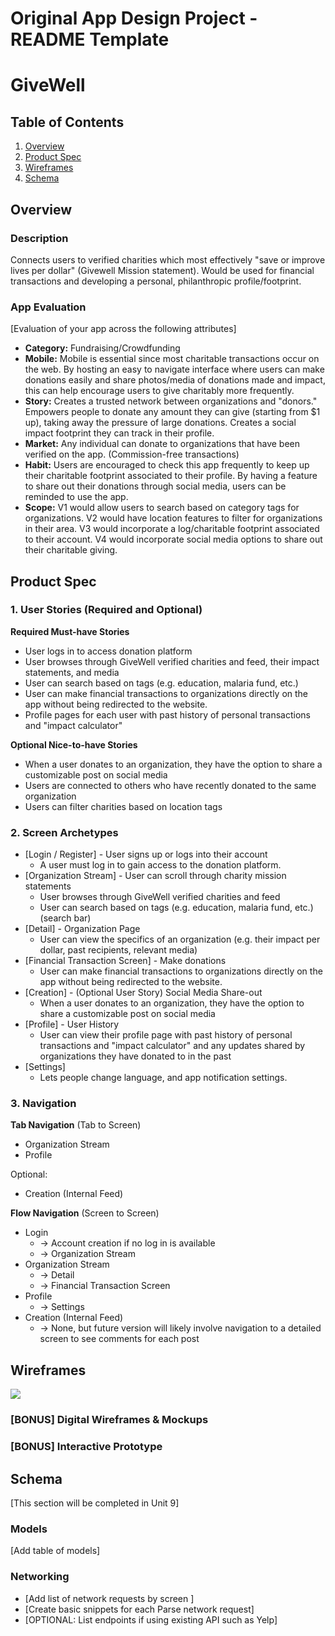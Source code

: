 Original App Design Project - README Template
===

# GiveWell

## Table of Contents
1. [Overview](#Overview)
1. [Product Spec](#Product-Spec)
1. [Wireframes](#Wireframes)
2. [Schema](#Schema)

## Overview
### Description
Connects users to verified charities which most effectively "save or improve lives per dollar" (Givewell Mission statement). Would be used for financial transactions and developing a personal, philanthropic profile/footprint.

### App Evaluation
[Evaluation of your app across the following attributes]
- **Category:** Fundraising/Crowdfunding
- **Mobile:** Mobile is essential since most charitable transactions occur on the web. By hosting an easy to navigate interface where users can make donations easily and share photos/media of donations made and impact, this can help encourage users to give charitably more frequently.
- **Story:** Creates a trusted network between organizations and "donors." Empowers people to donate any amount they can give (starting from $1 up), taking away the pressure of large donations. Creates a social impact footprint they can track in their profile.
- **Market:** Any individual can donate to organizations that have been verified on the app. (Commission-free transactions)
- **Habit:** Users are encouraged to check this app frequently to keep up their charitable footprint associated to their profile. By having a feature to share out their donations through social media, users can be reminded to use the app.
- **Scope:** V1 would allow users to search based on category tags for organizations. V2 would have location features to filter for organizations in their area. V3 would incorporate a log/charitable footprint associated to their account. V4 would incorporate social media options to share out their charitable giving.


## Product Spec

### 1. User Stories (Required and Optional)

**Required Must-have Stories**

* User logs in to access donation platform
* User browses through GiveWell verified charities and feed, their impact statements, and media
* User can search based on tags (e.g. education, malaria fund, etc.)
* User can make financial transactions to organizations directly on the app without being redirected to the website.
* Profile pages for each user with past history of personal transactions and "impact calculator"

**Optional Nice-to-have Stories**

* When a user donates to an organization, they have the option to share a customizable post on social media
* Users are connected to others who have recently donated to the same organization
* Users can filter charities based on location tags

### 2. Screen Archetypes

* [Login / Register] - User signs up or logs into their account
   * A user must log in to gain access to the donation platform.
* [Organization Stream] - User can scroll through charity mission statements
   * User browses through GiveWell verified charities and feed
   * User can search based on tags (e.g. education, malaria fund, etc.) (search bar) 
* [Detail] - Organization Page
   * User can view the specifics of an organization (e.g. their impact per dollar, past recipients, relevant media)
* [Financial Transaction Screen] - Make donations
    * User can make financial transactions to organizations directly on the app without being redirected to the website.
* [Creation] - (Optional User Story) Social Media Share-out
   * When a user donates to an organization, they have the option to share a customizable post on social media
* [Profile] - User History
   * User can view their profile page with past history of personal transactions and "impact calculator" and any updates shared by organizations they have donated to in the past
* [Settings]
   * Lets people change language, and app notification settings.

### 3. Navigation

**Tab Navigation** (Tab to Screen)

* Organization Stream
* Profile

Optional:
* Creation (Internal Feed)

**Flow Navigation** (Screen to Screen)

* Login
   * -> Account creation if no log in is available
   * -> Organization Stream
* Organization Stream
   * -> Detail
   * -> Financial Transaction Screen
* Profile
   * -> Settings
* Creation (Internal Feed) 
    * -> None, but future version will likely involve navigation to a detailed screen to see comments for each post

## Wireframes

![](https://i.imgur.com/eICghiY.jpg)

### [BONUS] Digital Wireframes & Mockups

### [BONUS] Interactive Prototype

## Schema 
[This section will be completed in Unit 9]
### Models
[Add table of models]
### Networking
- [Add list of network requests by screen ]
- [Create basic snippets for each Parse network request]
- [OPTIONAL: List endpoints if using existing API such as Yelp]
